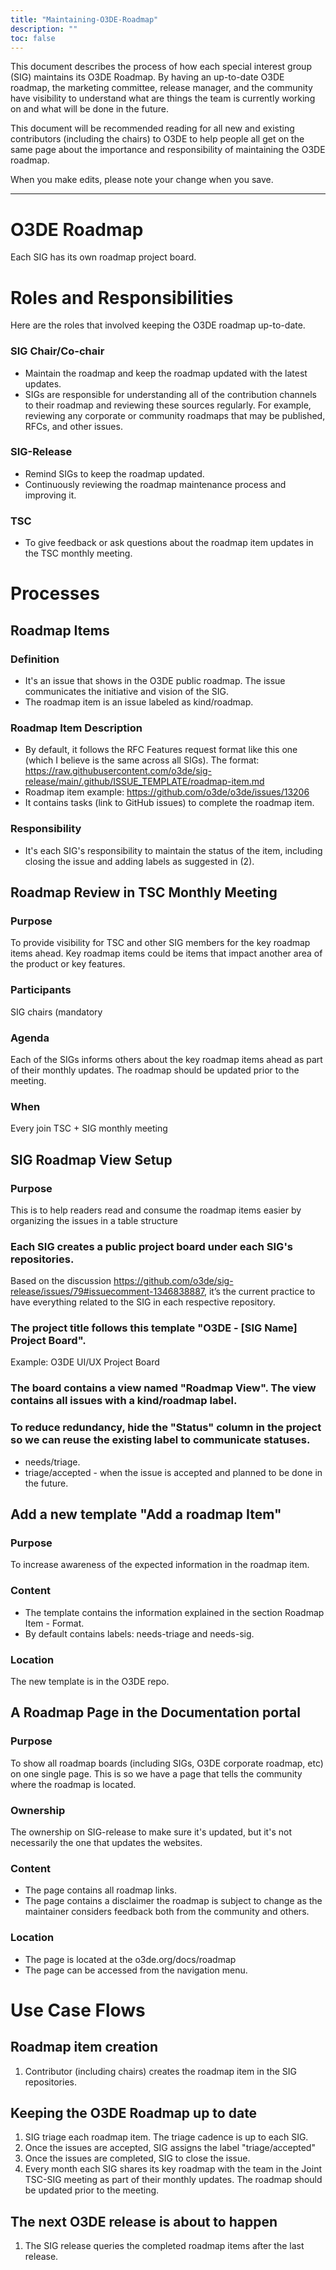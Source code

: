 ```yaml
---
title: "Maintaining-O3DE-Roadmap"
description: ""
toc: false
---
```


This document describes the process of how each special interest group (SIG) maintains its O3DE Roadmap. 
By having an up-to-date O3DE roadmap, the marketing committee, release manager, and the community have visibility to understand what are things the team is currently working on and what will be done in the future.

This document will be recommended reading for all new and existing contributors (including the chairs) to O3DE to help people all get on the same page about the importance and responsibility of maintaining the O3DE roadmap.

When you make edits, please note your change when you save.
***

# O3DE Roadmap
Each SIG has its own roadmap project board. 

# Roles and Responsibilities
Here are the roles that involved keeping the O3DE roadmap up-to-date.

### SIG Chair/Co-chair
* Maintain the roadmap and keep the roadmap updated with the latest updates.
* SIGs are responsible for understanding all of the contribution channels to their roadmap and reviewing these sources regularly. For example, reviewing any corporate or community roadmaps that may be published, RFCs, and other issues.

### SIG-Release
* Remind SIGs to keep the roadmap updated.
* Continuously reviewing the roadmap maintenance process and improving it.

### TSC
* To give feedback or ask questions about the roadmap item updates in the TSC monthly meeting.

# Processes

## Roadmap Items
### Definition
* It's an issue that shows in the O3DE public roadmap. The issue communicates the initiative and vision of the SIG.
* The roadmap item is an issue labeled as kind/roadmap.

### Roadmap Item Description
* By default, it follows the RFC Features request format like this one (which I believe is the same across all SIGs). The format: https://raw.githubusercontent.com/o3de/sig-release/main/.github/ISSUE_TEMPLATE/roadmap-item.md
* Roadmap item example: https://github.com/o3de/o3de/issues/13206
* It contains tasks (link to GitHub issues) to complete the roadmap item.

### Responsibility
* It's each SIG's responsibility to maintain the status of the item, including closing the issue and adding labels as suggested in (2).

## Roadmap Review in TSC Monthly Meeting
### Purpose
To provide visibility for TSC and other SIG members for the key roadmap items ahead. Key roadmap items could be items that impact another area of the product or key features.
### Participants
SIG chairs (mandatory
### Agenda
Each of the SIGs informs others about the key roadmap items ahead as part of their monthly updates. The roadmap should be updated prior to the meeting.
### When
Every join TSC + SIG monthly meeting

## SIG Roadmap View Setup
### Purpose
This is to help readers read and consume the roadmap items easier by organizing the issues in a table structure
### Each SIG creates a public project board under each SIG's repositories.
Based on the discussion https://github.com/o3de/sig-release/issues/79#issuecomment-1346838887, it’s the current practice to have everything related to the SIG in each respective repository.
### The project title follows this template "O3DE - [SIG Name] Project Board". 
Example: O3DE UI/UX Project Board
### The board contains a view named "Roadmap View". The view contains all issues with a kind/roadmap label.
### To reduce redundancy, hide the "Status" column in the project so we can reuse the existing label to communicate statuses.
* needs/triage.
* triage/accepted - when the issue is accepted and planned to be done in the future.

## Add a new template "Add a roadmap Item"
### Purpose
To increase awareness of the expected information in the roadmap item.
### Content
* The template contains the information explained in the section Roadmap Item - Format.
* By default contains labels: needs-triage and needs-sig.
### Location
The new template is in the O3DE repo.

## A Roadmap Page in the Documentation portal
### Purpose
To show all roadmap boards (including SIGs, O3DE corporate roadmap, etc) on one single page. This is so we have a page that tells the community where the roadmap is located.
### Ownership
The ownership on SIG-release to make sure it's updated, but it's not necessarily the one that updates the websites.
### Content
* The page contains all roadmap links.
* The page contains a disclaimer the roadmap is subject to change as the maintainer considers feedback both from the community and others.
### Location
* The page is located at the o3de.org/docs/roadmap
* The page can be accessed from the navigation menu.

# Use Case Flows
## Roadmap item creation
1. Contributor (including chairs) creates the roadmap item in the SIG repositories.
## Keeping the O3DE Roadmap up to date
1. SIG triage each roadmap item. The triage cadence is up to each SIG.
2. Once the issues are accepted, SIG assigns the label "triage/accepted"
3. Once the issues are completed, SIG to close the issue.
4. Every month each SIG shares its key roadmap with the team in the Joint TSC-SIG meeting as part of their monthly updates. The roadmap should be updated prior to the meeting.
## The next O3DE release is about to happen
1. The SIG release queries the completed roadmap items after the last release.

